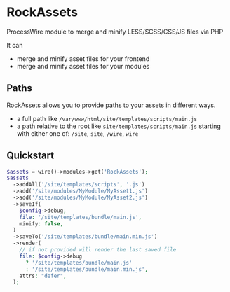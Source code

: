 # RockAssets

ProcessWire module to merge and minify LESS/SCSS/CSS/JS files via PHP

It can

- merge and minify asset files for your frontend
- merge and minify asset files for your modules

## Paths

RockAssets allows you to provide paths to your assets in different ways.

- a full path like `/var/www/html/site/templates/scripts/main.js`
- a path relative to the root like `site/templates/scripts/main.js` starting with either one of: `/site`, `site`, `/wire`, `wire`

## Quickstart

```php
$assets = wire()->modules->get('RockAssets');
$assets
  ->addAll('/site/templates/scripts', '.js')
  ->add('/site/modules/MyModule/MyAsset1.js')
  ->add('/site/modules/MyModule/MyAsset2.js')
  ->saveIf(
    $config->debug,
    file: '/site/templates/bundle/main.js',
    minify: false,
  )
  ->saveTo('/site/templates/bundle/main.min.js')
  ->render(
    // if not provided will render the last saved file
    file: $config->debug
      ? '/site/templates/bundle/main.js'
      : '/site/templates/bundle/main.min.js',
    attrs: "defer",
  );
```
